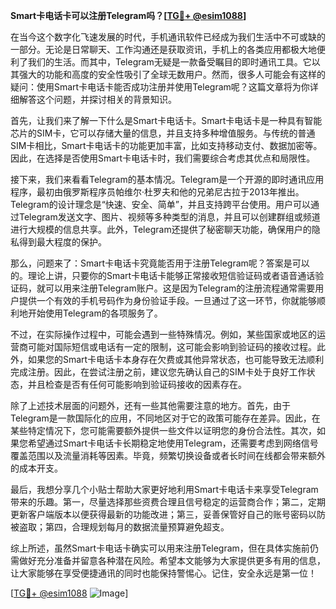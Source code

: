 **Smart卡电话卡可以注册Telegram吗？[[TG💪+ @esim1088](https://t.me/s/esim1088)]**

在当今这个数字化飞速发展的时代，手机通讯软件已经成为我们生活中不可或缺的一部分。无论是日常聊天、工作沟通还是获取资讯，手机上的各类应用都极大地便利了我们的生活。而其中，Telegram无疑是一款备受瞩目的即时通讯工具。它以其强大的功能和高度的安全性吸引了全球无数用户。然而，很多人可能会有这样的疑问：使用Smart卡电话卡能否成功注册并使用Telegram呢？这篇文章将为你详细解答这个问题，并探讨相关的背景知识。

首先，让我们来了解一下什么是Smart卡电话卡。Smart卡电话卡是一种具有智能芯片的SIM卡，它可以存储大量的信息，并且支持多种增值服务。与传统的普通SIM卡相比，Smart卡电话卡的功能更加丰富，比如支持移动支付、数据加密等。因此，在选择是否使用Smart卡电话卡时，我们需要综合考虑其优点和局限性。

接下来，我们来看看Telegram的基本情况。Telegram是一个开源的即时通讯应用程序，最初由俄罗斯程序员帕维尔·杜罗夫和他的兄弟尼古拉于2013年推出。Telegram的设计理念是“快速、安全、简单”，并且支持跨平台使用。用户可以通过Telegram发送文字、图片、视频等多种类型的消息，并且可以创建群组或频道进行大规模的信息共享。此外，Telegram还提供了秘密聊天功能，确保用户的隐私得到最大程度的保护。

那么，问题来了：Smart卡电话卡究竟能否用于注册Telegram呢？答案是可以的。理论上讲，只要你的Smart卡电话卡能够正常接收短信验证码或者语音通话验证码，就可以用来注册Telegram账户。这是因为Telegram的注册流程通常需要用户提供一个有效的手机号码作为身份验证手段。一旦通过了这一环节，你就能够顺利地开始使用Telegram的各项服务了。

不过，在实际操作过程中，可能会遇到一些特殊情况。例如，某些国家或地区的运营商可能对国际短信或电话有一定的限制，这可能会影响到验证码的接收过程。此外，如果您的Smart卡电话卡本身存在欠费或其他异常状态，也可能导致无法顺利完成注册。因此，在尝试注册之前，建议您先确认自己的SIM卡处于良好工作状态，并且检查是否有任何可能影响到验证码接收的因素存在。

除了上述技术层面的问题外，还有一些其他需要注意的地方。首先，由于Telegram是一款国际化的应用，不同地区对于它的政策可能存在差异。因此，在某些特定情况下，您可能需要额外提供一些文件以证明您的身份合法性。其次，如果您希望通过Smart卡电话卡长期稳定地使用Telegram，还需要考虑到网络信号覆盖范围以及流量消耗等因素。毕竟，频繁切换设备或者长时间在线都会带来额外的成本开支。

最后，我想分享几个小贴士帮助大家更好地利用Smart卡电话卡来享受Telegram带来的乐趣。第一，尽量选择那些资费合理且信号稳定的运营商合作；第二，定期更新客户端版本以便获得最新的功能改进；第三，妥善保管好自己的账号密码以防被盗取；第四，合理规划每月的数据流量预算避免超支。

综上所述，虽然Smart卡电话卡确实可以用来注册Telegram，但在具体实施前仍需做好充分准备并留意各种潜在风险。希望本文能够为大家提供更多有用的信息，让大家能够在享受便捷通讯的同时也能保持警惕心。记住，安全永远是第一位！

[[TG💪+ @esim1088](https://t.me/s/esim1088) ![Image](https://i.postimg.cc/4NQfJmqS/Snipaste-2025-05-13-00-14-12.png)]